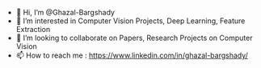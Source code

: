 - 👋 Hi, I’m @Ghazal-Bargshady
- 👀 I’m interested in Computer Vision Projects, Deep Learning, Feature Extraction
- 💞️ I’m looking to collaborate on Papers, Research Projects on Computer Vision
- 📫 How to reach me : https://www.linkedin.com/in/ghazal-bargshady/

<!---
Ghazal-Bargshady/Ghazal-Bargshady is a ✨ special ✨ repository because its `README.md` (this file) appears on your GitHub profile.
You can click the Preview link to take a look at your changes.
--->

